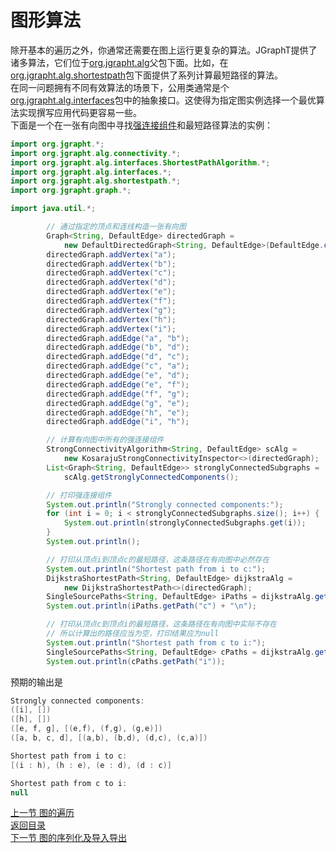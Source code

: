 # 图形算法  
除开基本的遍历之外，你通常还需要在图上运行更复杂的算法。JGraphT提供了诸多算法，它们位于[org.jgrapht.alg](https://jgrapht.org/javadoc/overview-summary.html)父包下面。比如，在[org.jgrapht.alg.shortestpath](https://jgrapht.org/javadoc/org/jgrapht/alg/shortestpath/package-summary.html)包下面提供了系列计算最短路径的算法。  
在同一问题拥有不同有效算法的场景下，公用类通常是个[org.jgrapht.alg.interfaces](https://jgrapht.org/javadoc/org/jgrapht/alg/interfaces/package-summary.html)包中的抽象接口。这使得为指定图实例选择一个最优算法实现撰写应用代码更容易一些。  
下面是一个在一张有向图中寻找[强连接组件](http://mathworld.wolfram.com/StronglyConnectedComponent.html)和最短路径算法的实例：  
``` java
import org.jgrapht.*;
import org.jgrapht.alg.connectivity.*;
import org.jgrapht.alg.interfaces.ShortestPathAlgorithm.*;
import org.jgrapht.alg.interfaces.*;
import org.jgrapht.alg.shortestpath.*;
import org.jgrapht.graph.*;

import java.util.*;

        // 通过指定的顶点和连线构造一张有向图
        Graph<String, DefaultEdge> directedGraph =
            new DefaultDirectedGraph<String, DefaultEdge>(DefaultEdge.class);
        directedGraph.addVertex("a");
        directedGraph.addVertex("b");
        directedGraph.addVertex("c");
        directedGraph.addVertex("d");
        directedGraph.addVertex("e");
        directedGraph.addVertex("f");
        directedGraph.addVertex("g");
        directedGraph.addVertex("h");
        directedGraph.addVertex("i");
        directedGraph.addEdge("a", "b");
        directedGraph.addEdge("b", "d");
        directedGraph.addEdge("d", "c");
        directedGraph.addEdge("c", "a");
        directedGraph.addEdge("e", "d");
        directedGraph.addEdge("e", "f");
        directedGraph.addEdge("f", "g");
        directedGraph.addEdge("g", "e");
        directedGraph.addEdge("h", "e");
        directedGraph.addEdge("i", "h");

        // 计算有向图中所有的强连接组件
        StrongConnectivityAlgorithm<String, DefaultEdge> scAlg =
            new KosarajuStrongConnectivityInspector<>(directedGraph);
        List<Graph<String, DefaultEdge>> stronglyConnectedSubgraphs =
            scAlg.getStronglyConnectedComponents();

        // 打印强连接组件
        System.out.println("Strongly connected components:");
        for (int i = 0; i < stronglyConnectedSubgraphs.size(); i++) {
            System.out.println(stronglyConnectedSubgraphs.get(i));
        }
        System.out.println();

        // 打印从顶点i到顶点c的最短路径，这条路径在有向图中必然存在
        System.out.println("Shortest path from i to c:");
        DijkstraShortestPath<String, DefaultEdge> dijkstraAlg =
            new DijkstraShortestPath<>(directedGraph);
        SingleSourcePaths<String, DefaultEdge> iPaths = dijkstraAlg.getPaths("i");
        System.out.println(iPaths.getPath("c") + "\n");

        // 打印从顶点c到顶点i的最短路径，这条路径在有向图中实际不存在
        // 所以计算出的路径应当为空，打印结果应为null
        System.out.println("Shortest path from c to i:");
        SingleSourcePaths<String, DefaultEdge> cPaths = dijkstraAlg.getPaths("c");
        System.out.println(cPaths.getPath("i"));
```  
预期的输出是  
``` java
Strongly connected components:
([i], [])
([h], [])
([e, f, g], [(e,f), (f,g), (g,e)])
([a, b, c, d], [(a,b), (b,d), (d,c), (c,a)])

Shortest path from i to c:
[(i : h), (h : e), (e : d), (d : c)]

Shortest path from c to i:
null
```  
[上一节 图的遍历](https://github.com/roysong/reseachTec/blob/master/graph/jGraphT/apply/dev/8_%E5%9B%BE%E7%9A%84%E9%81%8D%E5%8E%86.md)  
[返回目录](https://github.com/roysong/reseachTec/tree/master/graph/jGraphT/apply/dev#jgrapht%E5%BC%80%E5%8F%91%E6%8C%87%E5%8D%97%E6%80%BB%E7%BA%B2)  
[下一节 图的序列化及导入导出](https://github.com/roysong/reseachTec/blob/master/graph/jGraphT/apply/dev/10_%E5%9B%BE%E7%9A%84%E5%BA%8F%E5%88%97%E5%8C%96%E5%8F%8A%E5%AF%BC%E5%85%A5%E5%AF%BC%E5%87%BA.md)
